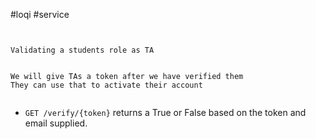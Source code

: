 #loqi #service 
```


Validating a students role as TA


We will give TAs a token after we have verified them
They can use that to activate their account


```

-   `GET /verify/{token}` returns a True or False based on the token and email supplied.